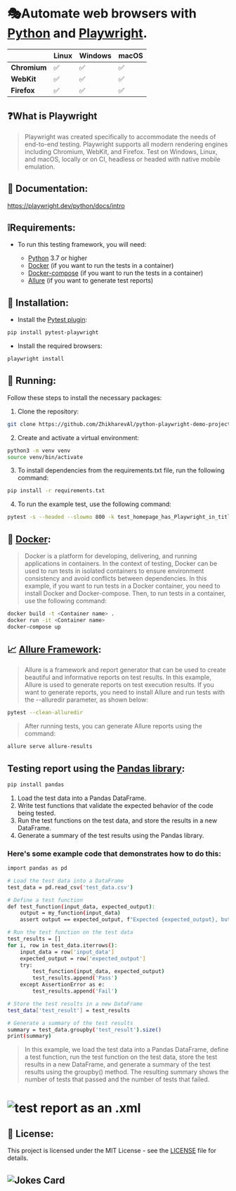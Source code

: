 # 🎭Automate web browsers with [Python](https://www.python.org/) and [Playwright](https://playwright.dev/python/).
|               | Linux | Windows | macOS |
|---------------|-------|---------|-------|
| **Chromium**  | ✅     | ✅       | ✅     |
| **WebKit**    | ✅     | ✅       | ✅     |
| **Firefox**   | ✅     | ✅       | ✅     |

## ❓What is Playwright

>Playwright was created specifically to accommodate the needs of end-to-end testing. Playwright supports all modern rendering engines including Chromium, WebKit, and Firefox. Test on Windows, Linux, and macOS, locally or on CI, headless or headed with native mobile emulation.


## 📖 Documentation:

https://playwright.dev/python/docs/intro

## ❕Requirements:
* To run this testing framework, you will need:

  * [Python](https://www.python.org/) 3.7 or higher
  * [Docker](https://www.docker.com/) (if you want to run the tests in a container)
  * [Docker-compose](https://docs.docker.com/compose/) (if you want to run the tests in a container)
  * [Allure](https://github.com/allure-framework) (if you want to generate test reports)

## 🔧 Installation: 

- Install the [Pytest plugin](https://pypi.org/project/pytest-playwright/):
```sh
pip install pytest-playwright
```
- Install the required browsers:
```sh
playwright install
```


## 🚀 Running:
Follow these steps to install the necessary packages:
1. Clone the repository:
```sh
git clone https://github.com/ZhikharevAl/python-playwright-demo-project.git
```

2. Create and activate a virtual environment:
```sh
python3 -m venv venv
source venv/bin/activate
```
3. To install dependencies from the requirements.txt file, run the following command:
```sh
pip install -r requirements.txt
```
4. To run the example test, use the following command:
```sh
pytest -s --headed --slowmo 800 -k test_homepage_has_Playwright_in_title_and_get_started_link_linking_to_the_intro_page
```
## 🐳 [Docker](https://www.docker.com/):
>Docker is a platform for developing, delivering, and running applications in containers. In the context of testing, Docker can be used to run tests in isolated containers to ensure environment consistency and avoid conflicts between dependencies. In this example, if you want to run tests in a Docker container, you need to install Docker and Docker-compose. Then, to run tests in a container, use the following command:
```sh
docker build -t <Container name> .
docker run -it <Container name>
docker-compose up
```
## 📈 [Allure Framework](https://github.com/allure-framework):
>Allure is a framework and report generator that can be used to create beautiful and informative reports on test results. In this example, Allure is used to generate reports on test execution results. If you want to generate reports, you need to install Allure and run tests with the --alluredir parameter, as shown below:
```sh
pytest --clean-alluredir
```
>After running tests, you can generate Allure reports using the command:

```sh
allure serve allure-results
```
## Testing report using the [Pandas library](https://github.com/pandas-dev/pandas):
```sh
pip install pandas
```
1. Load the test data into a Pandas DataFrame.
2. Write test functions that validate the expected behavior of the code being tested.
3. Run the test functions on the test data, and store the results in a new DataFrame.
4. Generate a summary of the test results using the Pandas library.
### Here's some example code that demonstrates how to do this:
```sh
import pandas as pd

# Load the test data into a DataFrame
test_data = pd.read_csv('test_data.csv')

# Define a test function
def test_function(input_data, expected_output):
    output = my_function(input_data)
    assert output == expected_output, f"Expected {expected_output}, but got {output}."

# Run the test function on the test data
test_results = []
for i, row in test_data.iterrows():
    input_data = row['input_data']
    expected_output = row['expected_output']
    try:
        test_function(input_data, expected_output)
        test_results.append('Pass')
    except AssertionError as e:
        test_results.append('Fail')

# Store the test results in a new DataFrame
test_data['test_result'] = test_results

# Generate a summary of the test results
summary = test_data.groupby('test_result').size()
print(summary)
```
>In this example, we load the test data into a Pandas DataFrame, define a test function, run the test function on the test data, store the test results in a new DataFrame, and generate a summary of the test results using the groupby() method. The resulting summary shows the number of tests that passed and the number of tests that failed.
# ![test report as an .xml](C:/Users/1/AquaProjects/AutomationToolsQA/test_report/2023-03-23_22-24-10.png)
## 📝 License:
This project is licensed under the MIT License - see the [LICENSE](https://ru.wikipedia.org/wiki/Лицензия_MIT) file for details.
## ![Jokes Card](https://readme-jokes.vercel.app/api)